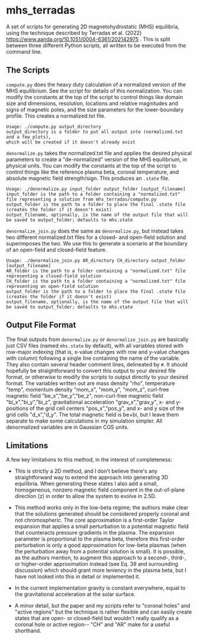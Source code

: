 
# mhs_terradas

A set of scripts for generating 2D magnetohydrostatic (MHS) equilibria, using the technique described by Terradas et al. (2022) https://www.aanda.org/10.1051/0004-6361/202142975 . This is split between three different Python scripts, all written to be executed from the command line.

## The Scripts

`compute.py` does the heavy duty calculation of a normalized version of the MHS equilibrium. See the script for details of this normalization. You can modify the constants at the top of the script to control things like domain size and dimensions, resolution, locations and relative magnitudes and signs of magnetic poles, and the size parameters for the lower-boundary profile. This creates a normalized.txt file.
```
Usage: ./compute.py output_directory
output_directory is a folder to put all output into (normalized.txt and a few plots),
which will be created if it doesn't already exist
```

`denormalize.py` takes the normalized.txt file and applies the desired physical parameters to create a "de-normalized" version of the MHS equilibrium, in physical units. You can modify the constants at the top of the script to control things like the reference plasma beta, coronal temperature, and absolute magnetic field strength/sign. This produces an `.state` file.

```
Usage: ./denormalize.py input_folder output_folder [output_filename]
input_folder is the path to a folder containing a "normalized.txt" file representing a solution from mhs_terradas/compute.py
output_folder is the path to a folder to place the final .state file (creates the folder if it doesn't exist)
output_filename, optionally, is the name of the output file that will be saved to output_folder; defaults to mhs.state
```

`denormalize_join.py` does the same as `denormalize.py`, but instead takes two different normalized.txt files for a closed- and open-field solution and superimposes the two. We use this to generate a scenario at the boundary of an open-field and closed-field feature.

```
Usage: ./denormalize_join.py AR_directory CH_directory output_folder [output_filename]
AR_folder is the path to a folder containing a "normalized.txt" file representing a closed-field solution
CH_folder is the path to a folder containing a "normalized.txt" file representing an open-field solution
output_folder is the path to a folder to place the final .state file (creates the folder if it doesn't exist)
output_filename, optionally, is the name of the output file that will be saved to output_folder; defaults to mhs.state
```

  ## Output File Format

The final outputs from `denormalize.py` or `denormalize_join.py` are basically just CSV files (named `mhs.state` by default), with all variables stored with row-major indexing (that is, x-value changes with row and y-value changes with column) following a single line containing the name of the variable. They also contain several header comment lines, delineated by `#`. It should hopefully be straightforward to convert this output to your desired file format, or otherwise to modify the scripts to output directly to your desired format. The variables written out are mass density "rho", temperature "temp", momentum density "mom_x", "mom_y", "mom_z", curl-free magnetic field "be_x","be_y","be_z", non-curl-free magnetic field "bi_x","bi_y","bi_z", gravitational acceleration "grav_x","grav_y", x- and y-positions of the grid cell centers "pos_x","pos_y", and x- and y size of the grid cells "d_x","d_y". The total magnetic field is be+bi, but I leave them separate to make some calculations in my simulation simpler. All denormalized variables are in Gaussian CGS units.

  ## Limitations

A few key limitations to this method, in the interest of completeness:

- This is strictly a 2D method, and I don't believe there's any straightforward way to extend the approach into generating 3D equilibria. When generating these states I also add a small, homogeneous, nonzero magnetic field component in the out-of-plane direction (z) in order to allow the system to evolve in 2.5D.

- This method works only in the low-beta regime; the authors make clear that the solutions generated should be considered properly coronal and not chromospheric. The core approximation is a first-order Taylor expansion that applies a small perturbation to a potential magnetic field that counteracts pressure gradients in the plasma. The expansion parameter is proportional to the plasma beta, therefore this first-order perturbation is only a good approximation for low-beta plasmas (when the perturbation away from a potential solution is small). It is possible, as the authors mention, to augment this approach to a second-, third-, or higher-order approximation instead (see Eq. 39 and surrounding discussion) which should grant more leniency in the plasma beta, but I have not looked into this in detail or implemented it.

- In the current implementation gravity is constant everywhere, equal to the gravitational acceleration at the solar surface.

- A minor detail, but the paper and my scripts refer to "coronal holes" and "active regions" but the technique is rather flexible and can easily create states that are open- or closed-field but wouldn't really qualify as a coronal hole or active region-- "CH" and "AR" make for a useful shorthand.